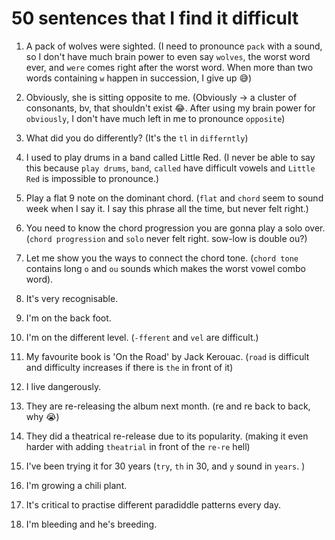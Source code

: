 # 50 sentences that I find it difficult

1. A pack of wolves were sighted. (I need to pronounce `pack` with a sound, so I don't have much brain power to even say `wolves`, the worst word ever, and `were` comes right after the worst word. When more than two words containing `w` happen in succession, I give up 😅)

2. Obviously, she is sitting opposite to me. (Obviously -> a cluster of consonants, bv, that shouldn't exist 😂. After using my brain power for `obviously`, I don't have much left in me to pronounce `opposite`)

3. What did you do differently? (It's the `tl` in `differntly`)

4. I used to play drums in a band called Little Red. (I never be able to say this because `play drums`, `band`, `called` have difficult vowels and `Little Red` is impossible to pronounce.)

5. Play a flat 9 note on the dominant chord. (`flat` and `chord` seem to sound week when I say it. I say this phrase all the time, but never felt right.)

6. You need to know the chord progression you are gonna play a solo over. (`chord progression` and `solo` never felt right. sow-low is double ou?)

7. Let me show you the ways to connect the chord tone. (`chord tone` contains long `o` and `ou` sounds which makes the worst vowel combo word).

8. It's very recognisable.

9. I'm on the back foot.

10. I'm on the different level. (`-fferent` and `vel` are difficult.)

11. My favourite book is 'On the Road' by Jack Kerouac. (`road` is difficult and difficulty increases if there is `the` in front of it)

12. I live dangerously.

13. They are re-releasing the album next month. (re and re back to back, why 😭)

14. They did a theatrical re-release due to its popularity. (making it even harder with adding `theatrial` in front of the `re-re` hell)

15. I've been trying it for 30 years (`try`, `th` in 30, and `y` sound in `years`. )

16. I'm growing a chili plant.

17. It's critical to practise different paradiddle patterns every day.

18. I'm bleeding and he's breeding.
